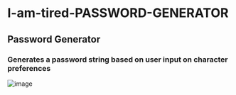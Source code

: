 # I-am-tired-PASSWORD-GENERATOR

## Password Generator

### Generates a password string based on user input on character preferences

![image](https://user-images.githubusercontent.com/71572528/97116364-ea9c7f00-16d2-11eb-9d33-8d8105f4fd41.png)
